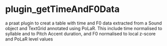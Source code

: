 # plugin_getTimeAndF0Data
 a praat plugin to creat a table with time and F0 data extracted from a Sound object and TextGrid annotated using PoLaR. This include time normalised to syllable and to Pitch Accent duration, and F0 normalised to local z-score and PoLaR level values
